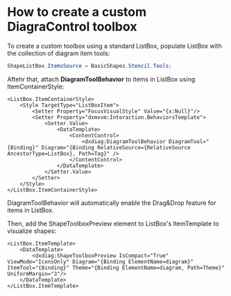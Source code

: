 # How to create a custom DiagraControl toolbox

To create a custom toolbox using a standard ListBox, populate ListBox with the collection of diagram item tools: 
```cs
ShapeListBox.ItemsSource = BasicShapes.Stencil.Tools;
```
Aftehr that, attach **DiagramToolBehavior** to items in ListBox using ItemContainerStyle:

```xaml
<ListBox.ItemContainerStyle>
    <Style TargetType="ListBoxItem">
        <Setter Property="FocusVisualStyle" Value="{x:Null}"/>
        <Setter Property="dxmvvm:Interaction.BehaviorsTemplate">
            <Setter.Value>
                <DataTemplate>
                    <ContentControl>
                        <dxdiag:DiagramToolBehavior DiagramTool="{Binding}" Diagram="{Binding RelativeSource={RelativeSource AncestorType=ListBox}, Path=Tag}" />
                    </ContentControl>
                </DataTemplate>
            </Setter.Value>
        </Setter>
    </Style>
</ListBox.ItemContainerStyle>
```
DiagramToolBehavior will automatically enable the Drag&Drop feature for items in ListBox.

Then, add the ShapeToolboxPreview element to ListBox's ItemTemplate to visualize shapes:
```xaml
<ListBox.ItemTemplate>
    <DataTemplate>
        <dxdiag:ShapeToolboxPreview IsCompact="True"  ViewMode="IconsOnly" Diagram="{Binding ElementName=diagram}" ItemTool="{Binding}" Theme="{Binding ElementName=diagram, Path=Theme}" UniformMargin="3"/>
    </DataTemplate>
</ListBox.ItemTemplate>
```

